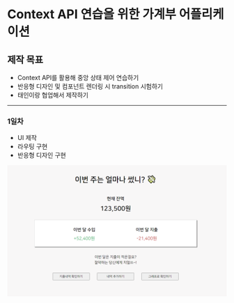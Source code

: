 # Context API 연습을 위한 가계부 어플리케이션

## 제작 목표
- Context API를 활용해 중앙 상태 제어 연습하기
- 반응형 디자인 및 컴포넌트 렌더링 시 transition 시험하기
- 태인이랑 협업해서 제작하기

---

### 1일차

- UI 제작  
- 라우팅 구현
- 반응형 디자인 구현

![UI](./UI.PNG)

